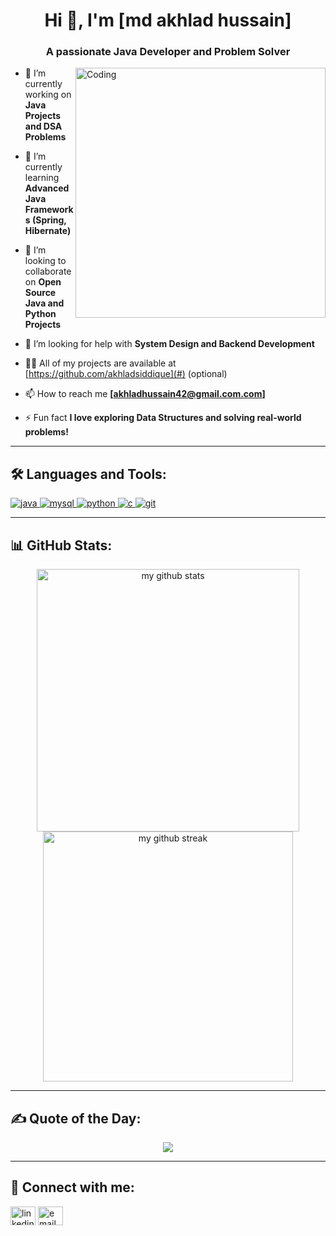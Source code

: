 <h1 align="center">Hi 👋, I'm [md akhlad hussain]</h1>
<h3 align="center">A passionate Java Developer and Problem Solver</h3>

<img align="right" alt="Coding" width="400" src="https://cdn.dribbble.com/users/1162077/screenshots/3848914/programmer.gif">

- 🔭 I’m currently working on **Java Projects and DSA Problems**

- 🌱 I’m currently learning **Advanced Java Frameworks (Spring, Hibernate)**

- 👯 I’m looking to collaborate on **Open Source Java and Python Projects**

- 🤝 I’m looking for help with **System Design and Backend Development**

- 👨‍💻 All of my projects are available at [https://github.com/akhladsiddique](#) (optional)

- 📫 How to reach me **[akhladhussain42@gmail.com.com]**

- ⚡ Fun fact **I love exploring Data Structures and solving real-world problems!**

---

## 🛠️ Languages and Tools:

<p align="left"> 
  <a href="https://www.java.com" target="_blank"> 
    <img src="https://img.icons8.com/color/48/000000/java-coffee-cup-logo.png" alt="java" /> 
  </a> 
  <a href="https://www.mysql.com/" target="_blank"> 
    <img src="https://img.icons8.com/fluency/48/000000/mysql-logo.png" alt="mysql" /> 
  </a> 
  <a href="https://www.python.org" target="_blank"> 
    <img src="https://img.icons8.com/color/48/000000/python--v1.png" alt="python" /> 
  </a> 
  <a href="https://en.cppreference.com/w/c" target="_blank"> 
    <img src="https://img.icons8.com/color/48/000000/c-programming.png" alt="c" /> 
  </a> 
  <a href="https://git-scm.com/" target="_blank"> 
    <img src="https://img.icons8.com/color/48/000000/git.png" alt="git" /> 
  </a> 
</p>

---

## 📊 GitHub Stats:

<p align="center">
  <img src="https://github-readme-stats.vercel.app/api?username=[YourGitHubUsername]&show_icons=true&theme=radical" alt="my github stats" width="420"/>
  <img src="https://github-readme-streak-stats.herokuapp.com/?user=[YourGitHubUsername]&theme=radical" alt="my github streak" width="400"/>
</p>

---

## ✍️ Quote of the Day:

<p align="center">
  <img src="https://quotes-github-readme.vercel.app/api?type=horizontal&theme=radical" />
</p>

---

## 🔗 Connect with me:

<p align="left">
<a href="[https://linkedin.com/in/md-akhlad-hussain-649b34192/ " target="blank"><img align="center" src="https://img.icons8.com/color/48/000000/linkedin.png" alt="linkedin" height="30" width="40" /></a>
<a href="mailto:[your-email@example.com]" target="blank"><img align="center" src="https://img.icons8.com/fluency/48/000000/apple-mail.png" alt="email" height="30" width="40" /></a>
</p>
